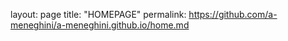 layout: page
title: "HOMEPAGE"
permalink: https://github.com/a-meneghini/a-meneghini.github.io/home.md
